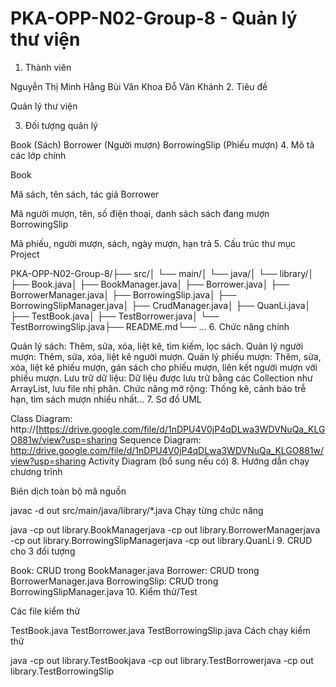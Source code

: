 # PKA-OPP-N02-Group-8 - Quản lý thư viện
1. Thành viên

Nguyễn Thị Minh Hằng
Bùi Văn Khoa
Đỗ Vân Khánh
2. Tiêu đề

Quản lý thư viện

3. Đối tượng quản lý

Book (Sách)
Borrower (Người mượn)
BorrowingSlip (Phiếu mượn)
4. Mô tả các lớp chính

Book

Mã sách, tên sách, tác giả
Borrower

Mã người mượn, tên, số điện thoại, danh sách sách đang mượn
BorrowingSlip

Mã phiếu, người mượn, sách, ngày mượn, hạn trả
5. Cấu trúc thư mục Project


PKA-OPP-N02-Group-8/├── src/│   └── main/│       └── java/│           └── library/│               ├── Book.java│               ├── BookManager.java│               ├── Borrower.java│               ├── BorrowerManager.java│               ├── BorrowingSlip.java│               ├── BorrowingSlipManager.java│               ├── CrudManager.java│               ├── QuanLi.java│               ├── TestBook.java│               ├── TestBorrower.java│               └── TestBorrowingSlip.java├── README.md└── ...
6. Chức năng chính

Quản lý sách: Thêm, sửa, xóa, liệt kê, tìm kiếm, lọc sách.
Quản lý người mượn: Thêm, sửa, xóa, liệt kê người mượn.
Quản lý phiếu mượn: Thêm, sửa, xóa, liệt kê phiếu mượn, gán sách cho phiếu mượn, liên kết người mượn với phiếu mượn.
Lưu trữ dữ liệu: Dữ liệu được lưu trữ bằng các Collection như ArrayList, lưu file nhị phân.
Chức năng mở rộng: Thống kê, cảnh báo trễ hạn, tìm sách mượn nhiều nhất...
7. Sơ đồ UML

Class Diagram: http://[https://drive.google.com/file/d/1nDPU4V0jP4qDLwa3WDVNuQa_KLGO881w/view?usp=sharing
Sequence Diagram: http://drive.google.com/file/d/1nDPU4V0jP4qDLwa3WDVNuQa_KLGO881w/view?usp=sharing
Activity Diagram (bổ sung nếu có)
8. Hướng dẫn chạy chương trình

Biên dịch toàn bộ mã nguồn


javac -d out src/main/java/library/*.java
Chạy từng chức năng


java -cp out library.BookManagerjava -cp out library.BorrowerManagerjava -cp out library.BorrowingSlipManagerjava -cp out library.QuanLi
9. CRUD cho 3 đối tượng

Book: CRUD trong BookManager.java
Borrower: CRUD trong BorrowerManager.java
BorrowingSlip: CRUD trong BorrowingSlipManager.java
10. Kiểm thử/Test

Các file kiểm thử

TestBook.java
TestBorrower.java
TestBorrowingSlip.java
Cách chạy kiểm thử


java -cp out library.TestBookjava -cp out library.TestBorrowerjava -cp out library.TestBorrowingSlip

